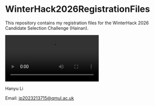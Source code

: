 # WinterHack2026RegistrationFiles
This repository contains my registration files for the WinterHack 2026 Candidate Selection Challenge (Hainan).

![Demo video](./demo_video.mp4)

Hanyu Li

Email: jp2023213715@qmul.ac.uk
